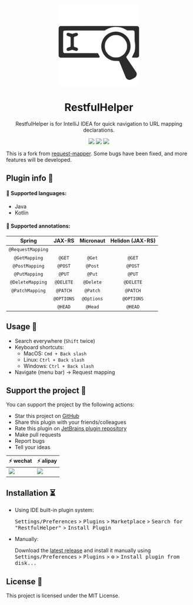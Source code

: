 <div align="center">
    <a href="https://plugins.jetbrains.com/plugin/17400-restfulhelper">
        <img src="./src/main/resources/META-INF/pluginIcon.svg" width="220" height="220" alt="logo"/>
    </a>
</div>
<h1 align="center">RestfulHelper</h1>
<p align="center">RestfulHelper is for IntelliJ IDEA for quick navigation to URL mapping declarations.</p>

<p align="center">
<a href="https://github.com/GoldSubmarine/RestfulHelper/actions"><img src="https://github.com/GoldSubmarine/RestfulHelper/workflows/Build/badge.svg"></a>
<a href="https://plugins.jetbrains.com/plugin/17400-restfulhelper"><img src="https://img.shields.io/jetbrains/plugin/v/17400.svg"></a>
<a href="https://plugins.jetbrains.com/plugin/17400-restfulhelper"><img src="https://img.shields.io/jetbrains/plugin/d/17400.svg"></a>
</p>

<!-- Plugin description -->

This is a fork from [request-mapper](https://plugins.jetbrains.com/plugin/9567-request-mapper). Some bugs have been fixed, and more features will be developed.

## Plugin info 🌵

#### 📙 Supported languages:

- Java
- Kotlin

#### 📙 Supported annotations:

| Spring  | JAX-RS  | Micronaut  | Helidon (JAX-RS) |
|:-:|:-:|:-:|:-:|
| ```@RequestMapping``` | | | |
| ```@GetMapping``` | ```@GET``` | ```@Get``` | ```@GET``` |
| ```@PostMapping```  | ```@POST``` | ```@Post``` | ```@POST``` |
| ```@PutMapping``` | ```@PUT``` | ```@Put``` | ```@PUT``` |
| ```@DeleteMapping``` | ```@DELETE``` | ```@Delete``` | ```@DELETE``` |
| ```@PatchMapping``` | ```@PATCH``` |  ```@Patch``` | ```@PATCH``` |
| | ```@OPTIONS``` |  ```@Options``` | ```@OPTIONS``` |
| | ```@HEAD``` | ```@Head``` | ```@HEAD``` |

## Usage 👣

- Search everywhere (```Shift``` twice)
- Keyboard shortcuts:
  - MacOS: ```Cmd + Back slash```
  - Linux: ```Ctrl + Back slash```
  - Windows: ```Ctrl + Back slash```
- Navigate (menu bar) -> Request mapping

## Support the project 🧡

You can support the project by the following actions:
* Star this project on [GitHub](https://github.com/GoldSubmarine/RestfulHelper)
* Share this plugin with your friends/colleagues
* Rate this plugin on [JetBrains plugin repository](https://plugins.jetbrains.com/plugin/17400-restfulhelper)
* Make pull requests
* Report bugs
* Tell your ideas

|  ⚡ **wechat**           | ⚡ **alipay**           |
| ------------------------ | ------------------------ |
|<img width=200 src="https://cdn.jsdelivr.net/gh/goldsubmarine/cdn@master/blog/donate_wechat.png"/>|<img width=200 src="https://cdn.jsdelivr.net/gh/goldsubmarine/cdn@master/blog/donate_alipay.png"/>|

<!-- Plugin description end -->

## Installation ⏳

- Using IDE built-in plugin system:
  
  <kbd>Settings/Preferences</kbd> > <kbd>Plugins</kbd> > <kbd>Marketplace</kbd> > <kbd>Search for "RestfulHelper"</kbd> >
  <kbd>Install Plugin</kbd>
  
- Manually:

  Download the [latest release](https://github.com/GoldSubmarine/RestfulHelper/releases/latest) and install it manually using
  <kbd>Settings/Preferences</kbd> > <kbd>Plugins</kbd> > <kbd>⚙️</kbd> > <kbd>Install plugin from disk...</kbd>

## License 📄

This project is licensed under the MIT License.
